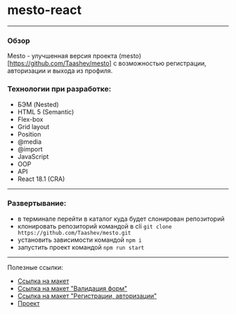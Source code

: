 # mesto-react

---

### Обзор

Mesto - улучшенная версия проекта (mesto)[https://github.com/Taashev/mesto] с возможностью регистрации, авторизации и выхода из профиля.

### Технологии при разработке:

- БЭМ (Nested)
- HTML 5 (Semantic)
- Flex-box
- Grid layout
- Position
- @media
- @import
- JavaScript
- OOP
- API
- React 18.1 (CRA)

---

### Развертывание:

- в терминале перейти в каталог куда будет слонирован репозиторий
- клонировать репозиторий командой в cli `git clone https://github.com/Taashev/mesto.git`
- установить зависимости командой `npm i`
- запустить проект командой `npm run start`

---

Полезные ссылки:

- [Ссылка на макет](https://www.figma.com/file/bjyvbKKJN2naO0ucURl2Z0/JavaScript.-Sprint-5?node-id=0%3A1)
- [Ссылка на макет "Валидация форм"](https://www.figma.com/file/kRVLKwYG3d1HGLvh7JFWRT/JavaScript.-Sprint-6?node-id=0%3A1)
- [Ссылка на макет "Регистрации, авторизации"](https://www.figma.com/file/5H3gsn5lIGPwzBPby9jAOo/JavaScript.-Sprint-12?node-id=0%3A1)
- [Проект](https://taashev.github.io/mesto-react/)
